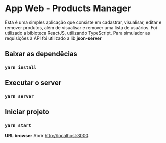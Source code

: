 # App Web - Products Manager

Esta é uma simples aplicação que consiste em cadastrar, visualisar, editar e remover produtos, além de visualisar e remover uma lista de usuários. Foi utilizado a bibioteca ReactJS, utilizando TypeScript.
Para simulador as requisições à API foi utilizado a lib **json-server**


## Baixar as dependêcias
### `yarn install`

## Executar o server

### `yarn server`
## Iniciar projeto
### `yarn start`

**URL browser**
Abrir [http://localhost:3000](http://localhost:3000).

